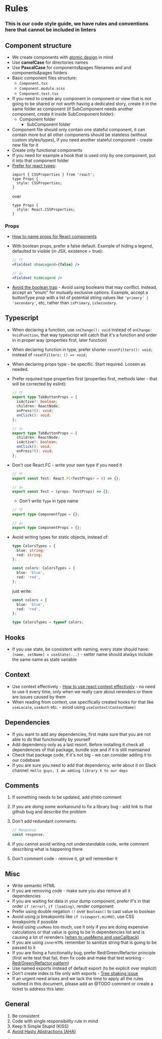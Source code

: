 # Rules

### This is our code style guide, we have rules and conventions here that cannot be included in linters

## Component structure

- We create components with [atomic design](https://bradfrost.com/blog/post/atomic-web-design/) in mind
- Use **camelCase** for directories names
- Use **PascalCase** for components&pages filenames and and components&pages folders
- Basic component files structure:
  - `Component.tsx`
  - `Component.module.scss`
  - `Component.test.tsx`
- If you need to create any component in component or view that is not going to be shared or not worth having a
  dedicated story, create it in the same folder as component (if SubComponent needs another component, create it inside
  SubComponent folder):
  - Component folder
    - SubComponent folder
- Component file should only contain one stateful component, it can contain more but all other components should be
  stateless (without custom styles/types), if you need another stateful component - create new file for it
- Create only functional components
- If you need for example a hook that is used only by one component, put it into that component folder
- [Prefer for react types](https://twitter.com/dan_abramov/status/1308739731551858689):
  ```tsx
  import { CSSProperties } from 'react';
  type Props {
    style: CSSProperties;
  }
  ```
  over
  ```tsx
  type Props {
    style: React.CSSProperties;
  }
  ```

### Props

- [How to name props for React components](https://dlinau.wordpress.com/2016/02/22/how-to-name-props-for-react-components)
- With boolean props, prefer a false default. Example of hiding a legend, defaulted to visible (in JSX, existence =
  true):

  ```jsx
  // 👎
  <Fieldset showLegend={false} />

  // 👍
  <Fieldset hideLegend />
  ```

- [Avoid the boolean trap](https://spicefactory.co/blog/2019/03/26/how-to-avoid-the-boolean-trap-when-designing-react-components/) -
  Avoid using booleans that may conflict. Instead, accept an "enum" for mutually exclusive options. Example, accept a
  buttonType prop with a list of potential string values like `'primary' | 'secondary'`, etc, rather than `isPrimary`,
  `isSecondary`.

## Typescript

- When declaring a function, use `onChange(): void` instead of `onChange: VoidFunction`, that way typescript will catch
  that it's a function and order in in proper way (properties first, later function)
- When declaring function in type, prefer shorter `resetFilters(): void;` instead of `resetFilters: () => void;`
- When declaring props type - be specific. Start required. Loosen as needed.
- Prefer required type properties first (properties first, methods later - that will be corrected by eslint):

  ```ts
  // 👎
  export type TabButtonProps = {
    isActive?: boolean;
    children: ReactNode;
    onPress?(): void;
    onClick(): void;
  };

  // 👍
  export type TabButtonProps = {
    children: ReactNode;
    isActive?: boolean;
    onClick(): void;
    onPress?(): void;
  };
  ```

- Don't use React.FC - write your own type if you need it

  ```ts
  // 👎
  export const Test: React.FC<TestProps> = () => {};

  // 👍
  export const Test = (props: TestProps) => {};
  ```

  - Don't write `Type` in type name

  ```ts
  // 👎
  export type ComponentType = {};

  // 👍
  export type ComponentProps = {};
  ```

- Avoid writing types for static objects, instead of:

  ```ts
  type ColorsTypes = {
    blue: string;
    red: string;
  };

  const colors: ColorsTypes = {
    blue: 'blue',
    red: 'red',
  };
  ```

  just write:

  ```ts
  const colors = {
    blue: 'blue',
    red: 'red',
  };

  type ColorsTypes = typeof colors;
  ```

## Hooks

- If you use state, be consistent with naming, every state should have: `[name, setName] = useState(...)` - setter name
  should always include the same name as state variable

## Context

- Use context effectively -
  [How to use react context effectively](https://kentcdodds.com/blog/how-to-use-react-context-effectively) - no need to use it every time, only when we really care about rerenders or there are issues caused by them
- When reading from context, use specifically created hooks for that like `useLocale`, `useAuth` etc. - avoid using
  `useContext(ContextName)`

## Dependencies

- If you want to add any dependencies, first make sure that you are not able to do that functionality by yourself
- Add dependency only as a last resort. Before installing it check all dependencies of that package, bundle size and if it is still maintained
- Check that package code, if it's not big - we can consider adding it to our codebase
- If you are sure you need to add that dependency, write about it on Slack channel: `Hello guys, I am adding library X to our deps`

## Comments

1. If something needs to be updated, add `@TODO` comment
1. If you are doing some workaround to fix a library bug - add link to that github bug and describe the problem
1. Don't add redundant comments:

   ```ts
   // Response
   const response;
   ```

1. If you cannot avoid writing not understandable code, write comment describing what is happening there
1. Don't comment code - remove it, git will remember it

## Misc

- Write semantic HTML
- If you are removing code - make sure you also remove all it dependencies
- If you are waiting for data in your dump component, prefer if's in that order `if (error)`, `if (loading)`, render component
- Prefer using double negation `!!` over `Boolean()` to cast value to boolean
- Avoid using js breakpoints like `if (viewport.minMd)`, use CSS breakpoints if possible
- Avoid using `useMemo` too much, use it only if you are doing expensive calculations or that value is going to be in dependencies list and is causing a lot of rerenders ([when to useMemo and useCallback](https://kentcdodds.com/blog/usememo-and-usecallback))
- If you are using `innerHTML` remember to sanitize string that is going to be passed to it
- If you are fixing a functionality bug, prefer Red/Green/Refactor principle (first write test that fail, then fix code and make that test working - [Red/Green/Refactor pattern](https://blog.cleancoder.com/uncle-bob/2014/12/17/TheCyclesOfTDD.html))
- Use named exports instead of default export (to be explicit over implicit)
- Don't create index.ts file only with exports - [Tree shaking issue](https://github.com/vercel/next.js/issues/12557)
- If an urgent need arises and we lack the time to apply all the rules outlined in this document, please add an @TODO comment or create a ticket to address this later.

## General

1. Be consistent
2. Code with single responsibility rule in mind
3. Keep It Simple Stupid (KISS)
4. [Avoid Hasty Abstractions (AHA)](https://kentcdodds.com/blog/aha-programming)

